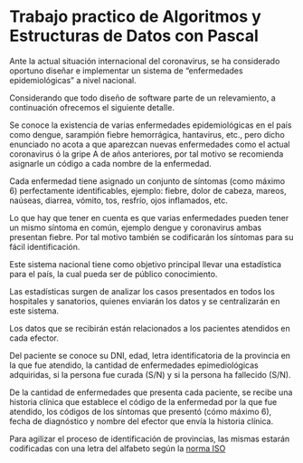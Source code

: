 # Trabajo practico de Algoritmos y Estructuras de Datos con Pascal
Ante la actual situación internacional del coronavirus, se ha considerado oportuno diseñar e 
implementar un sistema de “enfermedades epidemiológicas” a nivel nacional.

Considerando que todo diseño de software parte de un relevamiento, a continuación ofrecemos el 
siguiente detalle.

Se conoce la existencia de varias enfermedades epidemiológicas en el país como dengue, sarampión 
fiebre hemorrágica, hantavirus, etc., pero dicho enunciado no acota a que aparezcan nuevas 
enfermedades como el actual coronavirus ó la gripe A de años anteriores, por tal motivo se recomienda 
asignarle un código a cada nombre de la enfermedad.

Cada enfermedad tiene asignado un conjunto de síntomas (como máximo 6) perfectamente 
identificables, ejemplo: fiebre, dolor de cabeza, mareos, naúseas, diarrea, vómito, tos, resfrío, ojos 
inflamados, etc.

Lo que hay que tener en cuenta es que varias enfermedades pueden tener un mismo síntoma en común, 
ejemplo dengue y coronavirus ambas presentan fiebre. Por tal motivo también se codificarán los 
síntomas para su fácil identificación.

Este sistema nacional tiene como objetivo principal llevar una estadística para el país, la cual pueda ser 
de público conocimiento.

Las estadísticas surgen de analizar los casos presentados en todos los hospitales y sanatorios, quienes 
enviarán los datos y se centralizarán en este sistema.

Los datos que se recibirán están relacionados a los pacientes atendidos en cada efector.

Del paciente se conoce su DNI, edad, letra identificatoria de la provincia en la que fue atendido, la 
cantidad de enfermedades epimediológicas adquiridas, si la persona fue curada (S/N) y si la persona ha 
fallecido (S/N).

De la cantidad de enfermedades que presenta cada paciente, se recibe una historia clínica que establece 
el código de la enfermedad por la que fue atendido, los códigos de los síntomas que presentó (cómo 
máximo 6), fecha de diagnóstico y nombre del efector que envía la historia clínica.

Para agilizar el proceso de identificación de provincias, las mismas estarán codificadas con una letra del 
alfabeto según la [norma ISO](https://es.wikipedia.org/wiki/ISO_3166-2:AR)
